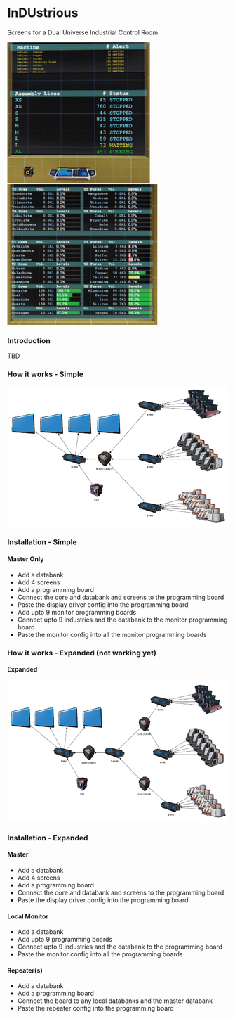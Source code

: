 # InDUstrious
Screens for a Dual Universe Industrial Control Room

<img src="mon01.png" height="320" alt="Alerts"> <img src="mon02.png" height="320" alt="Ores & Pures">

### Introduction
TBD

### How it works - Simple
<img src="industrious_simple.png" height="320" alt="Diagram">

### Installation - Simple
#### Master Only
* Add a databank
* Add 4 screens
* Add a programming board
* Connect the core and databank and screens to the programming board
* Paste the display driver config into the programming board
* Add upto 9 monitor programming boards
* Connect upto 9 industries and the databank to the monitor programming board
* Paste the monitor config into all the monitor programming boards

### How it works - Expanded (not working yet)
#### Expanded
<img src="industrious.png" height="320" alt="Diagram">

### Installation - Expanded
#### Master
* Add a databank
* Add 4 screens
* Add a programming board
* Connect the core and databank and screens to the programming board
* Paste the display driver config into the programming board
#### Local Monitor
* Add a databank
* Add upto 9 programming boards
* Connect upto 9 industries and the databank to the programming board
* Paste the monitor config into all the programming boards
#### Repeater(s)
* Add a databank
* Add a programming board
* Connect the board to any local databanks and the master databank
* Paste the repeater config into the programming board
